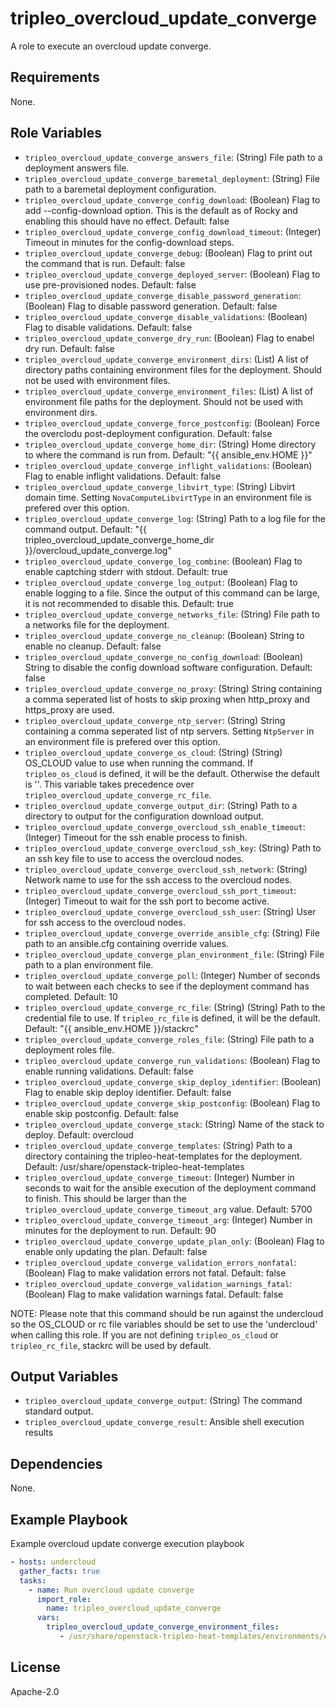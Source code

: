 tripleo_overcloud_update_converge
=================================

A role to execute an overcloud update converge.

Requirements
------------

None.

Role Variables
--------------

* `tripleo_overcloud_update_converge_answers_file`: (String) File path to a deployment answers file.
* `tripleo_overcloud_update_converge_baremetal_deployment`: (String) File path to a baremetal deployment configuration.
* `tripleo_overcloud_update_converge_config_download`: (Boolean) Flag to add --config-download option. This is the default as of Rocky and enabling this should have no effect. Default: false
* `tripleo_overcloud_update_converge_config_download_timeout`: (Integer) Timeout in minutes for the config-download steps.
* `tripleo_overcloud_update_converge_debug`: (Boolean) Flag to print out the command that is run. Default: false
* `tripleo_overcloud_update_converge_deployed_server`: (Boolean) Flag to use pre-provisioned nodes. Default: false
* `tripleo_overcloud_update_converge_disable_password_generation`: (Boolean) Flag to disable password generation. Default: false
* `tripleo_overcloud_update_converge_disable_validations`: (Boolean) Flag to disable validations. Default: false
* `tripleo_overcloud_update_converge_dry_run`: (Boolean) Flag to enabel dry run. Default: false
* `tripleo_overcloud_update_converge_environment_dirs`: (List) A list of directory paths containing environment files for the deployment. Should not be used with environment files.
* `tripleo_overcloud_update_converge_environment_files`: (List) A list of environment file paths for the deployment.  Should not be used with environment dirs.
* `tripleo_overcloud_update_converge_force_postconfig`: (Boolean) Force the overclodu post-deployment configuration. Default: false
* `tripleo_overcloud_update_converge_home_dir`: (String) Home directory to where the command is run from. Default: "{{ ansible_env.HOME }}"
* `tripleo_overcloud_update_converge_inflight_validations`: (Boolean) Flag to enable inflight validations. Default: false
* `tripleo_overcloud_update_converge_libvirt_type`: (String) Libvirt domain time. Setting `NovaComputeLibvirtType` in an environment file is prefered over this option.
* `tripleo_overcloud_update_converge_log`: (String) Path to a log file for the command output. Default: "{{ tripleo_overcloud_update_converge_home_dir }}/overcloud_update_converge.log"
* `tripleo_overcloud_update_converge_log_combine`: (Boolean) Flag to enable captching stderr with stdout. Default: true
* `tripleo_overcloud_update_converge_log_output`: (Boolean) Flag to enable logging to a file. Since the output of this command can be large, it is not recommended to disable this. Default: true
* `tripleo_overcloud_update_converge_networks_file`: (String) File path to a networks file for the deployment.
* `tripleo_overcloud_update_converge_no_cleanup`: (Boolean) String to enable no cleanup. Default: false
* `tripleo_overcloud_update_converge_no_config_download`: (Boolean) String to disable the config download software configuration. Default: false
* `tripleo_overcloud_update_converge_no_proxy`: (String) String containing a comma seperated list of hosts to skip proxing when http_proxy and https_proxy are used.
* `tripleo_overcloud_update_converge_ntp_server`: (String) String containing a comma seperated list of ntp servers. Setting `NtpServer` in an environment file is prefered over this option.
* `tripleo_overcloud_update_converge_os_cloud`: (String) (String) OS_CLOUD value to use when running the command. If `tripleo_os_cloud` is defined, it will be the default. Otherwise the default is ''. This variable takes precedence over `tripleo_overcloud_update_converge_rc_file`.
* `tripleo_overcloud_update_converge_output_dir`: (String) Path to a directory to output for the configuration download output.
* `tripleo_overcloud_update_converge_overcloud_ssh_enable_timeout`: (Integer) Timeout for the ssh enable process to finish.
* `tripleo_overcloud_update_converge_overcloud_ssh_key`: (String) Path to an ssh key file to use to access the overcloud nodes.
* `tripleo_overcloud_update_converge_overcloud_ssh_network`: (String) Network name to use for the ssh access to the overcloud nodes.
* `tripleo_overcloud_update_converge_overcloud_ssh_port_timeout`: (Integer) Timeout to wait for the ssh port to become active.
* `tripleo_overcloud_update_converge_overcloud_ssh_user`: (String) User for ssh access to the overcloud nodes.
* `tripleo_overcloud_update_converge_override_ansible_cfg`: (String) File path to an ansible.cfg containing override values.
* `tripleo_overcloud_update_converge_plan_environment_file`: (String) File path to a plan environment file.
* `tripleo_overcloud_update_converge_poll`: (Integer) Number of seconds to wait between each checks to see if the deployment command has completed. Default: 10
* `tripleo_overcloud_update_converge_rc_file`: (String) (String) Path to the credential file to use. If `tripleo_rc_file` is defined, it will be the default. Default: "{{ ansible_env.HOME }}/stackrc"
* `tripleo_overcloud_update_converge_roles_file`: (String) File path to a deployment roles file.
* `tripleo_overcloud_update_converge_run_validations`: (Boolean) Flag to enable running validations. Default: false
* `tripleo_overcloud_update_converge_skip_deploy_identifier`: (Boolean) Flag to enable skip deploy identifier. Default: false
* `tripleo_overcloud_update_converge_skip_postconfig`: (Boolean) Flag to enable skip postconfig. Default: false
* `tripleo_overcloud_update_converge_stack`: (String) Name of the stack to deploy. Default: overcloud
* `tripleo_overcloud_update_converge_templates`: (String) Path to a directory containing the tripleo-heat-templates for the deployment. Default: /usr/share/openstack-tripleo-heat-templates
* `tripleo_overcloud_update_converge_timeout`: (Integer) Number in seconds to wait for the ansible execution of the deployment command to finish. This should be larger than the `tripleo_overcloud_update_converge_timeout_arg` value. Default: 5700
* `tripleo_overcloud_update_converge_timeout_arg`: (Integer) Number in minutes for the deployment to run. Default: 90
* `tripleo_overcloud_update_converge_update_plan_only`: (Boolean) Flag to enable only updating the plan. Default: false
* `tripleo_overcloud_update_converge_validation_errors_nonfatal`: (Boolean) Flag to make validation errors not fatal. Default: false
* `tripleo_overcloud_update_converge_validation_warnings_fatal`: (Boolean) Flag to make validation warnings fatal. Default: false

NOTE: Please note that this command should be run against the undercloud so the
OS_CLOUD or rc file variables should be set to use the 'undercloud' when
calling this role. If you are not defining `tripleo_os_cloud` or `tripleo_rc_file`,
stackrc will be used by default.

Output Variables
----------------

* `tripleo_overcloud_update_converge_output`: (String) The command standard output.
* `tripleo_overcloud_update_converge_result`: Ansible shell execution results

Dependencies
------------

None.

Example Playbook
----------------

Example overcloud update converge execution playbook

```yaml
- hosts: undercloud
  gather_facts: true
  tasks:
    - name: Run overcloud update converge
      import_role:
        name: tripleo_overcloud_update_converge
      vars:
        tripleo_overcloud_update_converge_environment_files:
           - /usr/share/openstack-tripleo-heat-templates/environments/enable-swap.yaml
```

License
-------

Apache-2.0
